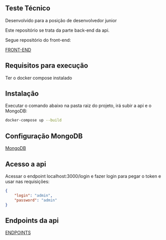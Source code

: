 ## Teste Técnico

Desenvolvido para a posição de desenvolvedor junior

Este repositório se trata da parte back-end da api.

Segue repositório do front-end: 

[FRONT-END](https://github.com/DanielPin/front_teste_editora_globo)

## Requisitos para execução

Ter o docker compose instalado

## Instalação

Executar o comando abaixo na pasta raiz do projeto, irá subir a api e o MongoDB:
```bash
docker-compose up --build
```

## Configuração MongoDB

[MongoDB](https://github.com/DanielPin/api_teste_editora_globo/blob/main/mongo.md)


## Acesso a api
Acessar o endpoint localhost:3000/login e fazer login para pegar o token e usar nas requisições:
```json
{
	"login": "admin",
	"password": "admin"
}
```

## Endpoints da api

[ENDPOINTS](https://github.com/DanielPin/api_teste_editora_globo/blob/main/endpoints.md)


